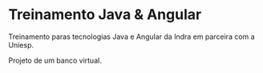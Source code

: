 # Treinamento Java & Angular

Treinamento paras tecnologias Java e Angular da Indra em parceira com a Uniesp.

Projeto de um banco virtual.